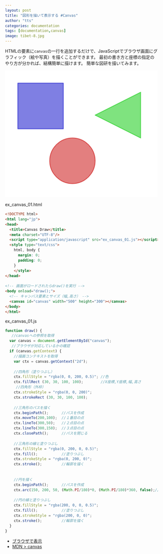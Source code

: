 ```yaml
---
layout: post
title: "図形を描いて表示する #Canvas"
author: "tts"
categories: documentation
tags: [documentation,canvas]
image: tibet-8.jpg
---
```


HTMLの要素に`canvas`の一行を追加するだけで、JavaScriptでブラウザ画面にグラフィック（絵や写真）を描くことができます。
最初の書き方と座標の指定のやり方が分かれば、結構簡単に描けます。
簡単な図研を描いてみます。

![図形](/assets/img/article/canvas_draw.png)

ex_canvas_01.html
```html
<!DOCTYPE html>
<html lang="jp">
<head>
  <title>Canvas Draw</title>
  <meta charset="UTF-8"/>
  <script type="application/javascript" src="ex_canvas_01.js"></script>
  <style type="text/css">
    html, body {
      margin: 0;
      padding: 0;
    }
    </style>
</head>

<!-- 画面がロードされたらdraw()を実行 -->
<body onload="draw();">
  <!-- キャンバス要素とサイズ（幅,高さ） -->
  <canvas id="canvas" width="500" height="300"></canvas>
</body>
</html>
```
ex_canvas_01.js
```js
function draw() {
   //canvasへの参照を取得
  var canvas = document.getElementById("canvas");
   //ブラウザが対応しているかの確認
  if (canvas.getContext) {
    //描画コンテキストを取得
    var ctx = canvas.getContext("2d");

    //四角形（塗りつぶし）
    ctx.fillStyle = "rgba(0, 0, 200, 0.5)"; //色  
    ctx.fillRect (30, 30, 100, 100);        //X座標,Y座標,幅,高さ
     //四角形（外枠）
    ctx.strokeStyle = "rgba(0, 0, 200)";
    ctx.strokeRect (30, 30, 100, 100);

    //三角形のパスを描く
    ctx.beginPath();      //パスを作成　
    ctx.moveTo(200,100);  //１番目の点
    ctx.lineTo(300,50);   //２点目の点
    ctx.lineTo(300,150);  //３点目の点
    ctx.closePath();      //パスを閉じる

    //三角形の線と塗りつぶし
    ctx.fillStyle = "rgba(0, 200, 0, 0.5)";
    ctx.fill();           //塗りつぶし
    ctx.strokeStyle = "rgba(0, 200, 0)";
    ctx.stroke();         //輪郭を描く


    //円を描く
    ctx.beginPath();      //パスを作成
    ctx.arc(150, 200, 50, (Math.PI/180)*0, (Math.PI/180)*360, false);//円のパス

    //円の線と塗りつぶし
    ctx.fillStyle = "rgba(200, 0, 0, 0.5)";
    ctx.fill();           //塗りつぶし
    ctx.strokeStyle = "rgba(200, 0, 0)";
    ctx.stroke();         //輪郭を描く
  }
}
```
- [ブラウザで表示](/sample/js/ex_canvas_01.html)
- [MDN > canvas](https://developer.mozilla.org/ja/docs/Web/API/Canvas_API/Tutorial)
